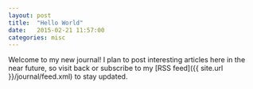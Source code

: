 ```yaml
---
layout: post
title:  "Hello World"
date:   2015-02-21 11:57:00
categories: misc
---
```


Welcome to my new journal! I plan to post interesting articles here in the near future, so visit back or subscribe to my [RSS feed]({{ site.url }}/journal/feed.xml) to stay updated.
